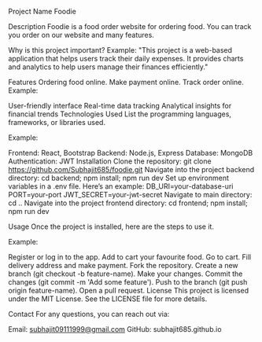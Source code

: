Project Name
Foodie

Description
Foodie is a food order website for ordering food. You can track you order on our website and many features.

Why is this project important?
Example: "This project is a web-based application that helps users track their daily expenses. It provides charts and analytics to help users manage their finances efficiently."

Features
Ordering food online.
Make payment online.
Track order online.
Example:

User-friendly interface
Real-time data tracking
Analytical insights for financial trends
Technologies Used
List the programming languages, frameworks, or libraries used.

Example:

Frontend: React, Bootstrap
Backend: Node.js, Express
Database: MongoDB
Authentication: JWT
Installation
Clone the repository:
git clone https://github.com/Subhajit685/foodie.git
Navigate into the project backend directory:
cd backend; npm install; npm run dev
Set up environment variables in a .env file. Here’s an example:
DB_URI=your-database-uri
PORT=your-port
JWT_SECRET=your-jwt-secret
Navigate to main directory:
cd ..
Navigate into the project frontend directory:
cd frontend; npm install; npm run dev

Usage
Once the project is installed, here are the steps to use it.

Example:

Register or log in to the app.
Add to cart your favourite food.
Go to cart.
Fill delivery address and make payment.
Fork the repository.
Create a new branch (git checkout -b feature-name).
Make your changes.
Commit the changes (git commit -m 'Add some feature').
Push to the branch (git push origin feature-name).
Open a pull request.
License
This project is licensed under the MIT License. See the LICENSE file for more details.

Contact
For any questions, you can reach out via:

Email: subhajit09111999@gmail.com
GitHub: subhajit685.github.io
